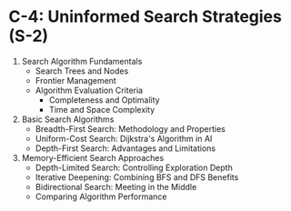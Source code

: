 # C-4: Uninformed Search Strategies (S-2)

1. Search Algorithm Fundamentals
    - Search Trees and Nodes
    - Frontier Management
    - Algorithm Evaluation Criteria
        - Completeness and Optimality
        - Time and Space Complexity
2. Basic Search Algorithms
    - Breadth-First Search: Methodology and Properties
    - Uniform-Cost Search: Dijkstra's Algorithm in AI
    - Depth-First Search: Advantages and Limitations
3. Memory-Efficient Search Approaches
    - Depth-Limited Search: Controlling Exploration Depth
    - Iterative Deepening: Combining BFS and DFS Benefits
    - Bidirectional Search: Meeting in the Middle
    - Comparing Algorithm Performance
